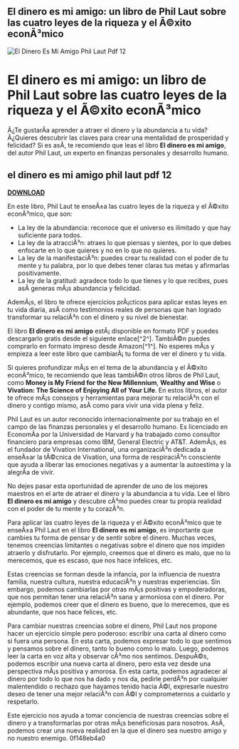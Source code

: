 ## El dinero es mi amigo: un libro de Phil Laut sobre las cuatro leyes de la riqueza y el Ã©xito econÃ³mico

 
![El Dinero Es Mi Amigo Phil Laut Pdf 12](https://pictures.abebooks.com/isbn/9780961013233-us-300.jpg)

 
# El dinero es mi amigo: un libro de Phil Laut sobre las cuatro leyes de la riqueza y el Ã©xito econÃ³mico
 
Â¿Te gustarÃ­a aprender a atraer el dinero y la abundancia a tu vida? Â¿Quieres descubrir las claves para crear una mentalidad de prosperidad y felicidad? Si es asÃ­, te recomiendo que leas el libro **El dinero es mi amigo**, del autor Phil Laut, un experto en finanzas personales y desarrollo humano.
 
## el dinero es mi amigo phil laut pdf 12


[**DOWNLOAD**](https://www.google.com/url?q=https%3A%2F%2Furllio.com%2F2tKXpv&sa=D&sntz=1&usg=AOvVaw27t7K0B0ga5T6kqVpc-ZtV)

 
En este libro, Phil Laut te enseÃ±a las cuatro leyes de la riqueza y el Ã©xito econÃ³mico, que son:
 
- La ley de la abundancia: reconoce que el universo es ilimitado y que hay suficiente para todos.
- La ley de la atracciÃ³n: atraes lo que piensas y sientes, por lo que debes enfocarte en lo que quieres y no en lo que no quieres.
- La ley de la manifestaciÃ³n: puedes crear tu realidad con el poder de tu mente y tu palabra, por lo que debes tener claras tus metas y afirmarlas positivamente.
- La ley de la gratitud: agradece todo lo que tienes y lo que recibes, pues asÃ­ generas mÃ¡s abundancia y felicidad.

AdemÃ¡s, el libro te ofrece ejercicios prÃ¡cticos para aplicar estas leyes en tu vida diaria, asÃ­ como testimonios reales de personas que han logrado transformar su relaciÃ³n con el dinero y su nivel de bienestar.
 
El libro **El dinero es mi amigo** estÃ¡ disponible en formato PDF y puedes descargarlo gratis desde el siguiente enlace[^2^]. TambiÃ©n puedes comprarlo en formato impreso desde Amazon[^1^]. No esperes mÃ¡s y empieza a leer este libro que cambiarÃ¡ tu forma de ver el dinero y tu vida.
  
Si quieres profundizar mÃ¡s en el tema de la abundancia y el Ã©xito econÃ³mico, te recomiendo que leas tambiÃ©n otros libros de Phil Laut, como **Money is My Friend for the New Millennium**, **Wealthy and Wise** o **Vivation: The Science of Enjoying All of Your Life**. En estos libros, el autor te ofrece mÃ¡s consejos y herramientas para mejorar tu relaciÃ³n con el dinero y contigo mismo, asÃ­ como para vivir una vida plena y feliz.
 
Phil Laut es un autor reconocido internacionalmente por su trabajo en el campo de las finanzas personales y el desarrollo humano. Es licenciado en EconomÃ­a por la Universidad de Harvard y ha trabajado como consultor financiero para empresas como IBM, General Electric y AT&T. AdemÃ¡s, es el fundador de Vivation International, una organizaciÃ³n dedicada a enseÃ±ar la tÃ©cnica de Vivation, una forma de respiraciÃ³n consciente que ayuda a liberar las emociones negativas y a aumentar la autoestima y la alegrÃ­a de vivir.
 
No dejes pasar esta oportunidad de aprender de uno de los mejores maestros en el arte de atraer el dinero y la abundancia a tu vida. Lee el libro **El dinero es mi amigo** y descubre cÃ³mo puedes crear tu propia realidad con el poder de tu mente y tu corazÃ³n.
  
Para aplicar las cuatro leyes de la riqueza y el Ã©xito econÃ³mico que te enseÃ±a Phil Laut en el libro **El dinero es mi amigo**, es importante que cambies tu forma de pensar y de sentir sobre el dinero. Muchas veces, tenemos creencias limitantes o negativas sobre el dinero que nos impiden atraerlo y disfrutarlo. Por ejemplo, creemos que el dinero es malo, que no lo merecemos, que es escaso, que nos hace infelices, etc.
 
Estas creencias se forman desde la infancia, por la influencia de nuestra familia, nuestra cultura, nuestra educaciÃ³n y nuestras experiencias. Sin embargo, podemos cambiarlas por otras mÃ¡s positivas y empoderadoras, que nos permitan tener una relaciÃ³n sana y armoniosa con el dinero. Por ejemplo, podemos creer que el dinero es bueno, que lo merecemos, que es abundante, que nos hace felices, etc.
 
Para cambiar nuestras creencias sobre el dinero, Phil Laut nos propone hacer un ejercicio simple pero poderoso: escribir una carta al dinero como si fuera una persona. En esta carta, podemos expresar todo lo que sentimos y pensamos sobre el dinero, tanto lo bueno como lo malo. Luego, podemos leer la carta en voz alta y observar cÃ³mo nos sentimos. DespuÃ©s, podemos escribir una nueva carta al dinero, pero esta vez desde una perspectiva mÃ¡s positiva y amorosa. En esta carta, podemos agradecer al dinero por todo lo que nos ha dado y nos da, pedirle perdÃ³n por cualquier malentendido o rechazo que hayamos tenido hacia Ã©l, expresarle nuestro deseo de tener una mejor relaciÃ³n con Ã©l y comprometernos a cuidarlo y respetarlo.
 
Este ejercicio nos ayuda a tomar conciencia de nuestras creencias sobre el dinero y a transformarlas por otras mÃ¡s beneficiosas para nosotros. AsÃ­, podemos crear una nueva realidad en la que el dinero sea nuestro amigo y no nuestro enemigo.
 0f148eb4a0
